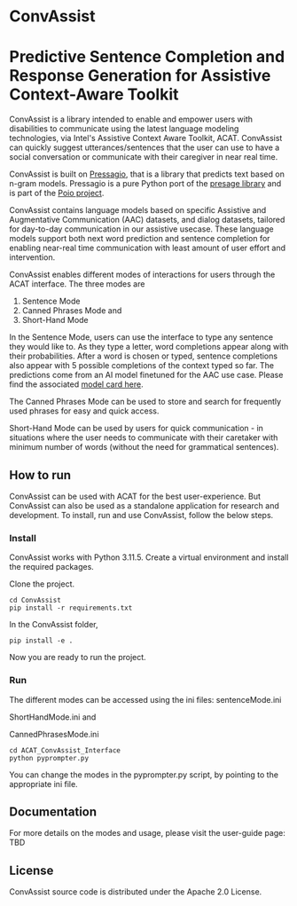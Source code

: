 # ConvAssist
# Predictive Sentence Completion and Response Generation for Assistive Context-Aware Toolkit

ConvAssist is a library intended to enable and empower users with disabilities to communicate using the latest language modeling technologies, via Intel's Assistive Context Aware Toolkit, ACAT. ConvAssist can quickly suggest utterances/sentences that the user can use to have a social conversation or communicate with their caregiver in near real time. 

ConvAssist is built on [Pressagio](https://github.com/Poio-NLP/pressagio), that is a library that predicts text based on n-gram models. Pressagio is a pure Python port of the [presage library](https://presage.sourceforge.io) and is part of the [Poio project](https://www.poio.eu).  

ConvAssist contains language models based on specific Assistive and Augmentative Communication (AAC) datasets, and dialog datasets, tailored for day-to-day communication in our assistive usecase. These language models support both next word prediction and sentence completion for enabling near-real time communication with least amount of user effort and intervention. 

ConvAssist enables different modes of interactions for users through the ACAT interface. The three modes are 
1) Sentence Mode
2) Canned Phrases Mode and 
3) Short-Hand Mode 

In the Sentence Mode, users can use the interface to type any sentence they would like to. As they type a letter, word completions appear along with their probabilities. After a word is chosen or typed, sentence completions also appear with 5 possible completions of the context typed so far. The predictions come from an AI model finetuned for the AAC use case. Please find the associated [model card here](https://github.com/IntelLabs/ConvAssist/blob/main/ACAT_ConvAssist_Interface/resources/static_resources/aac_gpt2/GPT2ForAAC_model_card.md). 

The Canned Phrases Mode can be used to store and search for frequently used phrases for easy and quick access. 

Short-Hand Mode can be used by users for quick communication - in situations where the user needs to communicate with their caretaker with minimum number of words (without the need for grammatical sentences). 

## How to run 
ConvAssist can be used with ACAT for the best user-experience. But ConvAssist can also be used as a standalone application for research and development. To install, run and use ConvAssist, follow the below steps. 

### Install
ConvAssist works with Python 3.11.5. Create a virtual environment and install the required packages. 

Clone the project. 
```
cd ConvAssist
pip install -r requirements.txt
```
In the ConvAssist folder, 
```
pip install -e .
```
Now you are ready to run the project. 

### Run
The different modes can be accessed using the ini files: 
sentenceMode.ini

ShortHandMode.ini and 

CannedPhrasesMode.ini

```
cd ACAT_ConvAssist_Interface
python pyprompter.py
```
You can change the modes in the pyprompter.py script, by pointing to the appropriate ini file. 

## Documentation

For more details on the modes and usage, please visit the user-guide page:
TBD 

## License
ConvAssist source code is distributed under the Apache 2.0 License.
